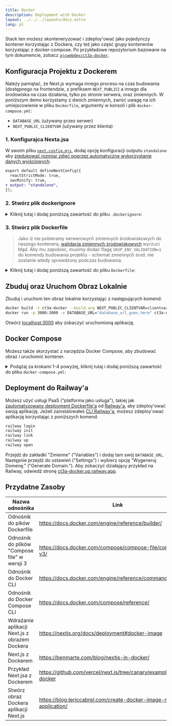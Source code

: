 ```yaml
---
title: Docker
description: Deployment with Docker
layout: ../../../layouts/docs.astro
lang: pl
---
```


Stack ten możesz skonteneryzować i zdeploy'ować jako pojedynczy kontener korzystając z Dockera, czy też jako część grupy kontenerów korzystając z docker-compose. Po przykładowe repozytorium bazowane na tym dokumencie, zobacz [`ajcwebdev/ct3a-docker`](https://github.com/ajcwebdev/ct3a-docker).

## Konfiguracja Projektu z Dockerem

Należy pamiętać, że Next.js wymaga innego procesu na czas budowania (dostępnego na frontendzie, z prefiksem `NEXT_PUBLIC`) a innego dla środowiska na czas działania, tylko po stronie serwera, oraz zmiennych. W poniższym demo korzystamy z dwóch zmiennych, zwróć uwagę na ich umiejscowienie w pliku `Dockerfile`, argumenty w konsoli i plik `docker-compose.yml`:

- `DATABASE_URL` (używany przez serwer)
- `NEXT_PUBLIC_CLIENTVAR` (używany przez klienta)

### 1. Konfigurajca Nexta.jsa

W swoim pliku [`next.config.mjs`](https://github.com/t3-oss/create-t3-app/blob/main/cli/template/base/next.config.mjs), dodaj opcję konfiguracji outputu `standalone` aby [zredukować rozmiar zdjęć poprzez automatyczne wykorzystanie danych wyjściowych](https://nextjs.org/docs/advanced-features/output-file-tracing):

```diff
export default defineNextConfig({
  reactStrictMode: true,
  swcMinify: true,
+ output: "standalone",
});
```

### 2. Stwórz plik dockerignore

<details>
    <summary>
      Kliknij tutaj i dodaj poniższą zawartość do pliku <code>.dockerignore</code>:
    </summary>
<div class="content">

```
.env
Dockerfile
.dockerignore
node_modules
npm-debug.log
README.md
.next
.git
```

</div>

</details>

### 3. Stwórz plik Dockerfile

> Jako iż nie pobieramy serwerowych zmiennych środowiskowych do naszego kontenera, [walidacja zmiennych środowiskowych](/pl/usage/env-variables) wyrzuci błąd. Aby mu zapobiec, musimy dodać flagę `SKUP_ENV_VALIDATION=1` do komendy budowania projektu - schemat zmiennych środ. nie zostanie wtedy sprawdzony podczas budowania.

<details>
    <summary>
      Kliknij tutaj i dodaj poniższą zawartość do pliku <code>Dockerfile</code>:
    </summary>
<div class="content">

```docker
##### DEPENDENCIES

FROM --platform=linux/amd64 node:16-alpine AS deps
RUN apk add --no-cache libc6-compat openssl
WORKDIR /app

# Install Prisma Client - remove if not using Prisma

COPY prisma ./

# Install dependencies based on the preferred package manager

COPY package.json yarn.lock* package-lock.json* pnpm-lock.yaml\* ./

RUN \
 if [ -f yarn.lock ]; then yarn --frozen-lockfile; \
 elif [ -f package-lock.json ]; then npm ci; \
 elif [ -f pnpm-lock.yaml ]; then yarn global add pnpm && pnpm i; \
 else echo "Lockfile not found." && exit 1; \
 fi

##### BUILDER

FROM --platform=linux/amd64 node:16-alpine AS builder
ARG DATABASE_URL
ARG NEXT_PUBLIC_CLIENTVAR
WORKDIR /app
COPY --from=deps /app/node_modules ./node_modules
COPY . .

# ENV NEXT_TELEMETRY_DISABLED 1

RUN \
 if [ -f yarn.lock ]; then SKIP_ENV_VALIDATION=1 yarn build; \
 elif [ -f package-lock.json ]; then SKIP_ENV_VALIDATION=1 npm run build; \
 elif [ -f pnpm-lock.yaml ]; then yarn global add pnpm && SKIP_ENV_VALIDATION=1 pnpm run build; \
 else echo "Lockfile not found." && exit 1; \
 fi

##### RUNNER

FROM --platform=linux/amd64 node:16-alpine AS runner
WORKDIR /app

ENV NODE_ENV production

# ENV NEXT_TELEMETRY_DISABLED 1

RUN addgroup --system --gid 1001 nodejs
RUN adduser --system --uid 1001 nextjs

COPY --from=builder /app/next.config.mjs ./
COPY --from=builder /app/public ./public
COPY --from=builder /app/package.json ./package.json

COPY --from=builder --chown=nextjs:nodejs /app/.next/standalone ./
COPY --from=builder --chown=nextjs:nodejs /app/.next/static ./.next/static

USER nextjs
EXPOSE 3000
ENV PORT 3000

CMD ["node", "server.js"]

```

> **_Uwagi_**
>
> - _Emulacja platformy z flagą `--platform=linux/amd64` może nie być potrzebna podczas korzystania z Node'a w wersji 18._
> - _Aby zrozumieć, dlaczego `libc6-compat` może być potrzebny, zobacz [`node:alpine`](https://github.com/nodejs/docker-node/tree/b4117f9333da4138b03a546ec926ef50a31506c3#nodealpine)._
> - _Next.js zbiera [anonimowe dane telemetryczne o ogólnym użyciu](https://nextjs.org/telemetry). Odkomentuj pierwsze wystąpienie `ENV NEXT_TELEMETRY_DISABLED 1` aby wyłączyć telemetrię podczas budowania. Odkomentuj drugie wystąpienie, aby wyłączyć telemetrię w produkcie końcowym._

</div>
</details>

## Zbuduj oraz Uruchom Obraz Lokalnie

Zbuduj i uruchom ten obraz lokalnie korzystając z następujących komend:

```bash
docker build -t ct3a-docker --build-arg NEXT_PUBLIC_CLIENTVAR=clientvar .
docker run -p 3000:3000 -e DATABASE_URL="database_url_goes_here" ct3a-docker
```

Otwórz [localhost:3000](http://localhost:3000/) aby zobaczyć uruchomioną aplikację.

## Docker Compose

Możesz także skorzystać z narzędzia Docker Compose, aby zbudować obraz i uruchomić kontener.

<details>
    <summary>
      Podążaj za krokami 1-4 powyżej, kliknij tutaj i dodaj poniższą zawartość do pliku <code>docker-compose.yml</code>:
    </summary>
<div class="content">

```yaml
version: "3.9"
services:
  app:
    platform: "linux/amd64"
    build:
      context: .
      dockerfile: Dockerfile
      args:
        NEXT_PUBLIC_CLIENTVAR: "clientvar"
    working_dir: /app
    ports:
      - "3000:3000"
    image: t3-app
    environment:
      - DATABASE_URL=database_url_goes_here
```

Uruchom aplikację za pomocą komendy `docker compose up`:

```bash
docker compose up
```

Otwórz [localhost:3000](http://localhost:3000/) aby zobaczyć uruchomioną aplikację.

</div>
</details>

## Deployment do Railway'a

Możesz użyć usługi PaaS ("platforma jako usługa"), takiej jak [zautomatyzowany deployment Dockerfile'a](https://docs.railway.app/deploy/dockerfiles) od [Railway'a](https://railway.app), aby zdeploy'ować swoją aplikację. Jeżeli zainstalowałeś [CLI Railway'a](https://docs.railway.app/develop/cli#install), możesz zdeploy'ować aplikację korzystając z poniższych komend.

```bash
railway login
railway init
railway link
railway up
railway open
```

Przejdź do zakładki "Zmienne" ("Variables") i dodaj tam swój `DATABASE_URL`. Następnie przejdź do ustawień ("Settings") i wybierz opcję "Wygeneruj Domenę." ("Generate Domain."). Aby zobaczyć działający przykład na Railway, odwiedź stronę [ct3a-docker.up.railway.app](https://ct3a-docker.up.railway.app/).

## Przydatne Zasoby

| Nazwa odnośnika                               | Link                                                                 |
| --------------------------------------------- | -------------------------------------------------------------------- |
| Odnośnik do pików Dockerfile                  | https://docs.docker.com/engine/reference/builder/                    |
| Odnośnik do plików "Compose file" w wersji 3  | https://docs.docker.com/compose/compose-file/compose-file-v3/        |
| Odnośnik do Docker CLI                        | https://docs.docker.com/engine/reference/commandline/docker/         |
| Odnośnik do Docker Compose CLI                | https://docs.docker.com/compose/reference/                           |
| Wdrażanie aplikacji Next.js z obrazem Dockera | https://nextjs.org/docs/deployment#docker-image                      |
| Next.js z Dockerem                            | https://benmarte.com/blog/nextjs-in-docker/                          |
| Przykład Next.jsa z Dockerem                  | https://github.com/vercel/next.js/tree/canary/examples/with-docker   |
| Stwórz obraz Dockera aplikacji Next.js        | https://blog.tericcabrel.com/create-docker-image-nextjs-application/ |
